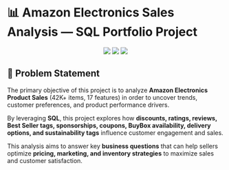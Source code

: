 # 📊 Amazon Electronics Sales Analysis — SQL Portfolio Project
<p align="center">
  <img src="https://img.shields.io/badge/Language-SQL-blue?style=for-the-badge&logo=postgresql" />
  <img src="https://img.shields.io/badge/Tool-Data%20Analytics-green?style=for-the-badge&logo=databricks" />
  <img src="https://img.shields.io/badge/Platform-GitHub-black?style=for-the-badge&logo=github" />
</p>

## 📌 Problem Statement  

The primary objective of this project is to analyze **Amazon Electronics Product Sales** (42K+ items, 17 features) in order to uncover trends, customer preferences, and product performance drivers.  

By leveraging **SQL**, this project explores how **discounts, ratings, reviews, Best Seller tags, sponsorships, coupons, BuyBox availability, delivery options, and sustainability tags** influence customer engagement and sales.  

This analysis aims to answer key **business questions** that can help sellers optimize **pricing, marketing, and inventory strategies** to maximize sales and customer satisfaction.  
